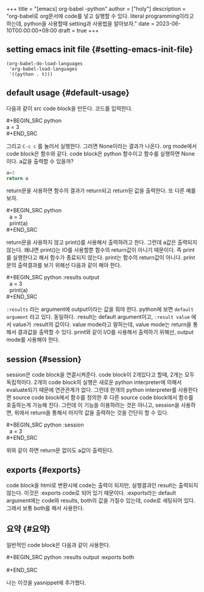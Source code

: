 +++
title = "[emacs] org-babel -python"
author = ["holy"]
description = "org-babel로 org문서에 code를 넣고 실행할 수 있다. literal programming이라고 하는데, python을 사용할때 setting과 사용법을 알아보자."
date = 2023-06-10T00:00:00+09:00
draft = true
+++

## setting emacs init file {#setting-emacs-init-file}

```emacs-lisp
(org-babel-do-load-languages
 'org-babel-load-languages
 '((python . t)))
```


## default usage {#default-usage}

다음과 같이 src code block을 만든다. 코드를 입력한다.

<div class="verse">

#+BEGIN_SRC python<br>
a = 3<br>
\#+END_SRC<br>

</div>

그리고 `C-c c` 를 눌러서 실행한다. 그러면 None이라는 결과가
나온다. org mode에서 code block은 함수와 같다. code block은 python
함수이고 함수를 실행하면 None이다. a값을 출력할 수 있을까?

```python
a=3
return a
```

return문을 사용하면 함수의 결과가 return되고 return된 값을
출력한다. 또 다른 예를 보자.

<div class="verse">

#+BEGIN_SRC python<br>
&nbsp;&nbsp;a = 3<br>
&nbsp;&nbsp;print(a)<br>
\#+END_SRC<br>

</div>

return문을 사용하지 않고 print()를 사용해서 출력하려고 한다. 그런데
a값은 출력되지 않는다. 왜냐면 print()는 IO를 사용할뿐 함수의
return값이 아니기 때문이다. 즉 print를 실행한다고 해서 함수가 종료되지
않는다. print는 함수의 return값이 아니다. print문의 출력결과를 보기
위해선 다음과 같이 해야 한다.

<div class="verse">

#+BEGIN_SRC python :results output<br>
&nbsp;&nbsp;a = 3<br>
&nbsp;&nbsp;print(a)<br>
\#+END_SRC<br>

</div>

`:results` 라는 argument에 output이라는 값을 줘야 한다. python에 보면
`default argument` 라고 있다. 동일하다. :result는 default
argument이고, `:result value` 에서 value가 :result의 값이다. value
mode라고 말하는데, value mode는 return을 통해서 결과값을 출력할 수
있다. print와 같이 I/O를 사용해서 출력하기 위해선, output mode를
사용해야 한다.


## session {#session}

session은 code block을 연결시켜준다. code block이 2개있다고 할때,
2개는 모두 독립적이다. 2개의 code block의 실행은 새로운 python
interpreter에 의해서 evaluate되기 때문에 연관관계가 없다. 그런데
한개의 python interpreter를 사용한다면 source code block에서 함수를
정의한 후 다른 source code block에서 함수를 호출하는게 가능해
진다. 그런데 이 기능을 이용하려는 것은 아니고, session을 사용하면,
위에서 return을 통해서 마지막 값을 출력하는 것을 간단히 할 수 있다.

<div class="verse">

#+BEGIN_SRC python :session<br>
&nbsp;&nbsp;a = 3<br>
\#+END_SRC<br>

</div>

위와 같이 하면 return문 없이도 a값이 출력된다.


## exports {#exports}

code block을 html로 변환시에 code는 출력이 되지만, 실행결과인 result는
출력되지 않는다. 이것은 :exports code로 되어 있기
때문이다. :exports라는 default argument에는 code와 results, both의
값을 가질수 있는데, code로 세팅되어 있다. 그래서 보통 both를 해서
사용한다.


## 요약 {#요약}

일반적인 code block은 다음과 같이 사용한다.

<div class="verse">

#+BEGIN_SRC python :results output :exports both<br>
<br>
\#+END_SRC<br>

</div>

나는 이것을 yasnippet에 추가했다.
